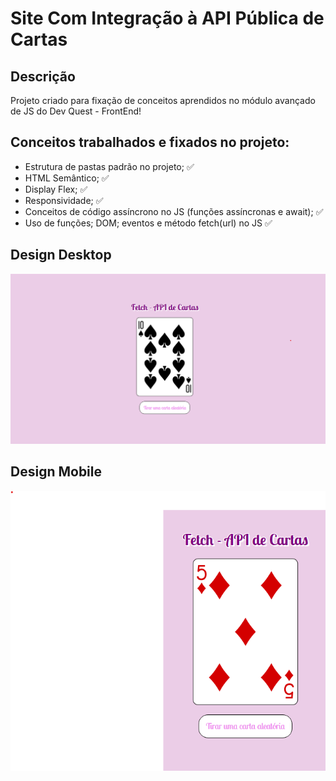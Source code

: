# Site Com Integração à API Pública de Cartas

## Descrição

Projeto criado para fixação de conceitos aprendidos no módulo avançado de JS do Dev Quest - FrontEnd!

## Conceitos trabalhados e fixados no projeto:

* Estrutura de pastas padrão no projeto; ✅
* HTML Semântico; ✅
* Display Flex; ✅
* Responsividade; ✅
* Conceitos de código assíncrono no JS (funções assíncronas e await); ✅
* Uso de funções; DOM; eventos e método fetch(url) no JS ✅

## Design Desktop

<div align="center">
    <img src="./src/images/design/print_desktop.png" alt="desktop">
</div>

## Design Mobile

<div align="center">
    <img src="./src/images/design/print_mobile.png" alt="mobile">
</div>